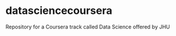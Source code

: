 datasciencecoursera
===================

Repository for a Coursera track called Data Science offered by JHU
